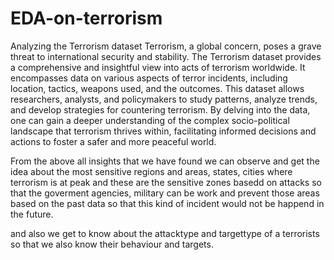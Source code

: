 # EDA-on-terrorism
Analyzing the Terrorism dataset 
Terrorism, a global concern, poses a grave threat to international security and stability. The Terrorism dataset provides a comprehensive and insightful view into acts of terrorism worldwide. It encompasses data on various aspects of terror incidents, including location, tactics, weapons used, and the outcomes. This dataset allows researchers, analysts, and policymakers to study patterns, analyze trends, and develop strategies for countering terrorism. By delving into the data, one can gain a deeper understanding of the complex socio-political landscape that terrorism thrives within, facilitating informed decisions and actions to foster a safer and more peaceful world.


From the above all insights that we have found we can observe and get the idea about the most sensitive regions and areas, states, cities where terrorism is at peak and these are the sensitive zones basedd on attacks so that the goverment agencies, military can be work and prevent those areas based on the past data so that this kind of incident would not be happend in the future.


and also we get to know about the attacktype and targettype of a terrorists so that we also know their behaviour and targets.
